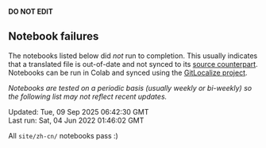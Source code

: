 __DO NOT EDIT__

## Notebook failures

The notebooks listed below did *not* run to completion. This usually indicates
that a translated file is out-of-date and not synced to its
[source counterpart](../en-snapshot/). Notebooks can be run in Colab and synced
using the [GitLocalize project](https://gitlocalize.com/tensorflow/docs-l10n).

*Notebooks are tested on a periodic basis (usually weekly or bi-weekly) so the
following list may not reflect recent updates.*

Updated: Tue, 09 Sep 2025 06:42:30 GMT<br/>
Last run: Sat, 04 Jun 2022 01:46:02 GMT

All <code>site/zh-cn/</code> notebooks pass :)

